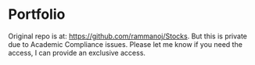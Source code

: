 # Portfolio

Original repo is at: https://github.com/rammanoj/Stocks. But this is private due to Academic Compliance issues. Please let me know if you need the access, I can provide an exclusive access.
